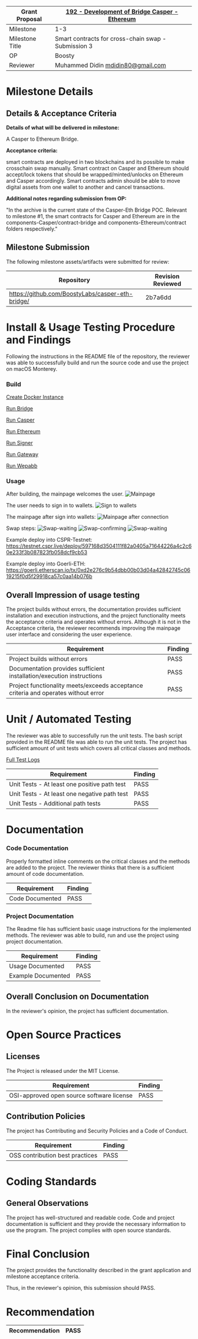 Grant Proposal | [192 - Development of Bridge Casper - Ethereum](https://portal.devxdao.com/app/proposal/192)
------------ | -------------
Milestone | 1-3
Milestone Title | Smart contracts for cross-chain swap - Submission 3
OP | Boosty
Reviewer | Muhammed Didin <mdidin80@gmail.com>

# Milestone Details

## Details & Acceptance Criteria

**Details of what will be delivered in milestone:**

A Casper to Ethereum Bridge.

**Acceptance criteria:**

smart contracts are deployed in two blockchains and its possible to make crosschain swap manually. Smart contract on Casper and Ethereum should accept/lock tokens that should be wrapped/minted/unlocks on Ethereum and Casper accordingly. Smart contracts admin should be able to move digital assets from one wallet to another and cancel transactions.

**Additional notes regarding submission from OP:**

"In the archive is the current state of the Casper-Eth Bridge POC. Relevant to milestone #1, the smart contracts for Casper and Ethereum are in the components-Casper/contract-bridge and components-Ethereum/contract  folders respectively."

## Milestone Submission

The following milestone assets/artifacts were submitted for review:

Repository | Revision Reviewed
------------ | -------------
https://github.com/BoostyLabs/casper-eth-bridge/ | 2b7a6dd


# Install & Usage Testing Procedure and Findings

Following the instructions in the README file of the repository, the reviewer was able to successfully build and run the source code and use the project on macOS Monterey.

### Build

[Create Docker Instance](assets/create-docker.txt)

[Run Bridge](assets/run-bridge.txt)

[Run Casper](assets/run-casper.txt)

[Run Ethereum](assets/run-eth.txt)

[Run Signer](assets/run-signer.txt)

[Run Gateway](assets/run-gateway.txt)

[Run Wepabb](assets/run-webapp.txt)


### Usage

After building, the mainpage welcomes the user. 
![Mainpage](assets/main.png)

The user needs to sign in to wallets.
![Sign to wallets](assets/sign.png)

The mainpage after sign into wallets:
![Mainpage after connection](assets/main-connected.png)


Swap steps:
![Swap-waiting](assets/swap-waiting.png)
![Swap-confirming](assets/swap-confirming.png)
![Swap-waiting](assets/swap-finished.png)

Example deploy into CSPR-Testnet: https://testnet.cspr.live/deploy/597168d3504111f82a0405a71644226a4c2c60e233f3b087823fb058dcf9cb53

Example deploy into Goerli-ETH: https://goerli.etherscan.io/tx/0xd2e276c9b54dbb00b03d04a42842745c0619215f0d5f29918ca57c0aa14b076b

## Overall Impression of usage testing

The project builds without errors, the documentation provides sufficient installation and execution instructions, and the project functionality meets the acceptance criteria and operates without errors. Although it is not in the Acceptance criteria, the reviewer recommends improving the mainpage user interface and considering the user experience.

Requirement | Finding
------------ | -------------
Project builds without errors | PASS 
Documentation provides sufficient installation/execution instructions | PASS
Project functionality meets/exceeds acceptance criteria and operates without error | PASS

# Unit / Automated Testing

The reviewer was able to successfully run the unit tests. The bash script provided in the README file was able to run the unit tests. The project has sufficient amount of unit tests which covers all critical classes and methods.


[Full Test Logs](assets/tests.txt)

Requirement | Finding
------------ | -------------
Unit Tests - At least one positive path test | PASS
Unit Tests - At least one negative path test | PASS
Unit Tests - Additional path tests | PASS

# Documentation

### Code Documentation

Properly formatted inline comments on the critical classes and the methods are added to the project. The reviewer thinks that there is a sufficient amount of code documentation.

Requirement | Finding
------------ | -------------
Code Documented | PASS

### Project Documentation

The Readme file has sufficient basic usage instructions for the implemented methods. The reviewer was able to build, run and use the project using project documentation.


Requirement | Finding
------------ | -------------
Usage Documented | PASS 
Example Documented | PASS

## Overall Conclusion on Documentation

In the reviewer's opinion, the project has sufficient documentation. 

# Open Source Practices

## Licenses

The Project is released under the MIT License.

Requirement | Finding
------------ | -------------
OSI-approved open source software license | PASS

## Contribution Policies

The project has Contributing and Security Policies and a Code of Conduct.

Requirement | Finding
------------ | -------------
OSS contribution best practices | PASS

# Coding Standards

## General Observations

The project has well-structured and readable code. Code and project documentation is sufficient and they provide the necessary information to use the program. The project complies with open source standards.

# Final Conclusion

The project provides the functionality described in the grant application and milestone acceptance criteria. 

Thus, in the reviewer's opinion, this submission should PASS.

# Recommendation

Recommendation | PASS
------------ | -------------

